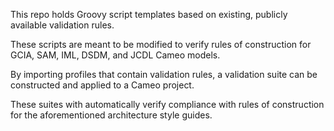 This repo holds Groovy script templates based on existing, publicly available validation rules. 

These scripts are meant to be modified to verify rules of construction for GCIA, SAM, IML, DSDM, and JCDL Cameo models.

By importing profiles that contain validation rules, a validation suite can be constructed and applied to a Cameo project. 

These suites with automatically verify compliance with rules of construction for the aforementioned architecture style guides.
